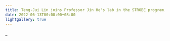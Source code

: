```yaml
---
title: Teng-Jui Lin joins Professor Jin He's lab in the STROBE program, the NSF Science and Technology Center on Real-Time Functional Imaging, at Florida International University as a Summer Undergraduate Research Scholar.
date: 2022-06-13T00:00:00+08:00
lightgallery: true
---
```


_
